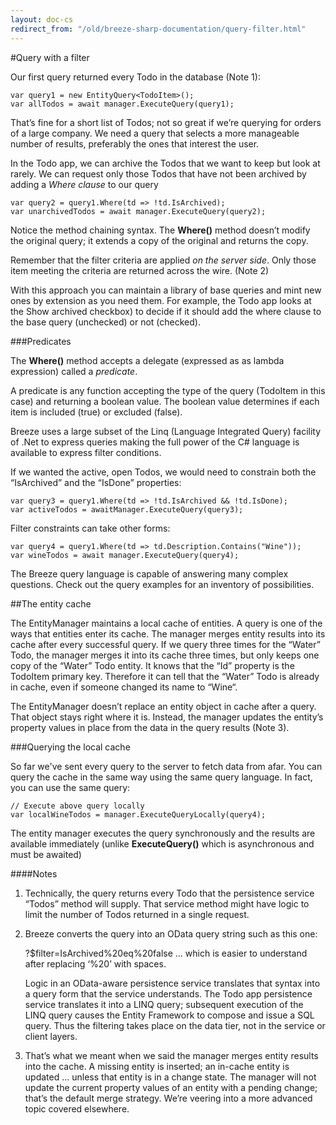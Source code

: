 ```yaml
---
layout: doc-cs
redirect_from: "/old/breeze-sharp-documentation/query-filter.html"
---
```


#Query with a filter

Our first query returned every Todo in the database (Note 1):

    var query1 = new EntityQuery<TodoItem>();
    var allTodos = await manager.ExecuteQuery(query1);

That’s fine for a short list of Todos; not so great if we’re querying for orders of a large company. We need a query that selects a more manageable number of results, preferably the ones that interest the user.

In the Todo app, we can archive the Todos that we want to keep but look at rarely.  We can request only those Todos that have not been archived by adding a *Where clause* to our query

	var query2 = query1.Where(td => !td.IsArchived);
	var unarchivedTodos = await manager.ExecuteQuery(query2);
	
Notice the method chaining syntax. The **Where()** method doesn’t modify the original query; it extends a copy of the original and returns the copy.

Remember that the filter criteria are applied *on the server side*.  Only those item meeting the criteria are returned across the wire.  (Note 2)

With this approach you can maintain a library of base queries and mint new ones by extension as you need them. For example, the Todo app looks at the Show archived checkbox) to decide if it should add the where clause to the base query (unchecked) or not (checked).


###Predicates

The **Where()** method accepts a delegate (expressed as as lambda expression) called a *predicate*.

A predicate is any function accepting the type of the query (TodoItem in this case) and returning a boolean value. The boolean value determines if each item is included (true) or excluded (false). 

Breeze uses a large subset of the Linq (Language Integrated Query) facility of .Net to express queries making the full power of the C# language is available to express filter conditions.

If we wanted the active, open Todos, we would need to constrain both the “IsArchived” and the “IsDone” properties:

	var query3 = query1.Where(td => !td.IsArchived && !td.IsDone);
	var activeTodos = awaitManager.ExecuteQuery(query3);
                   
Filter constraints can take other forms:

    var query4 = query1.Where(td => td.Description.Contains("Wine"));
    var wineTodos = await manager.ExecuteQuery(query4);

The Breeze query language is capable of answering many complex questions. Check out the query examples for an inventory of possibilities.

##The entity cache

The EntityManager maintains a local cache of entities. A query is one of the ways that entities enter its cache. The manager merges entity results into its cache after every successful query. If we query three times for the “Water” Todo, the manager merges it into its cache three times, but only keeps one copy of the “Water” Todo entity. It knows that the “Id” property is the TodoItem primary key. Therefore it can tell that the “Water” Todo is already in cache, even if someone changed its name to “Wine“.

The EntityManager doesn’t replace an entity object in cache after a query. That object stays right where it is. Instead, the manager updates the entity’s property values in place from the data in the query results (Note 3).

###Querying the local cache

So far we've sent every query to the server to fetch data from afar. You can query the cache in the same way using the same query language. In fact, you can use the same query:

	// Execute above query locally
	var localWineTodos = manager.ExecuteQueryLocally(query4);

The entity manager executes the query synchronously and the results are available immediately (unlike **ExecuteQuery()** which is asynchronous and must be awaited)


####Notes

1.	Technically, the query returns every Todo that the persistence service “Todos” method will supply. That service method might have logic to limit the number of Todos returned in a single request.

2.	Breeze converts the query into an OData query string such as this one:

	?$filter=IsArchived%20eq%20false … which is easier to understand after replacing ‘%20’ with spaces.

	Logic in an OData-aware persistence service translates that syntax into a query form that the service understands. The Todo app persistence service translates it into a LINQ query; subsequent execution of the LINQ query causes the Entity Framework to compose and issue a SQL query. Thus the filtering takes place on the data tier, not in the service or client layers.

3.	That’s what we meant when we said the manager merges entity results into the cache. A missing entity is inserted; an in-cache entity is updated … unless that entity is in a change state. The manager will not update the current property values of an entity with a pending change; that’s the default merge strategy. We’re veering into a more advanced topic covered elsewhere.